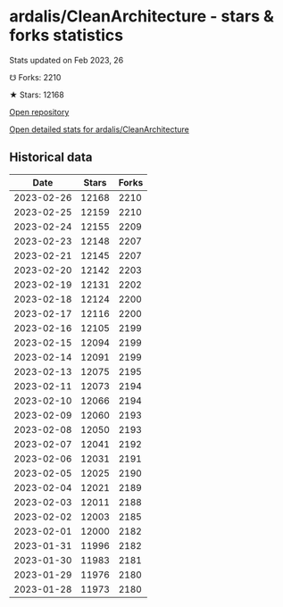 # ardalis/CleanArchitecture - stars & forks statistics

Stats updated on Feb 2023, 26

☋ Forks: 2210

★ Stars: 12168

[Open repository](https://github.com/ardalis/CleanArchitecture)

[Open detailed stats for ardalis/CleanArchitecture](https://reviewgithub.com/rep/ardalis/CleanArchitecture)

## Historical data
| Date | Stars | Forks |
|------|-------|-------|
| 2023-02-26 | 12168 | 2210 | 
| 2023-02-25 | 12159 | 2210 | 
| 2023-02-24 | 12155 | 2209 | 
| 2023-02-23 | 12148 | 2207 | 
| 2023-02-21 | 12145 | 2207 | 
| 2023-02-20 | 12142 | 2203 | 
| 2023-02-19 | 12131 | 2202 | 
| 2023-02-18 | 12124 | 2200 | 
| 2023-02-17 | 12116 | 2200 | 
| 2023-02-16 | 12105 | 2199 | 
| 2023-02-15 | 12094 | 2199 | 
| 2023-02-14 | 12091 | 2199 | 
| 2023-02-13 | 12075 | 2195 | 
| 2023-02-11 | 12073 | 2194 | 
| 2023-02-10 | 12066 | 2194 | 
| 2023-02-09 | 12060 | 2193 | 
| 2023-02-08 | 12050 | 2193 | 
| 2023-02-07 | 12041 | 2192 | 
| 2023-02-06 | 12031 | 2191 | 
| 2023-02-05 | 12025 | 2190 | 
| 2023-02-04 | 12021 | 2189 | 
| 2023-02-03 | 12011 | 2188 | 
| 2023-02-02 | 12003 | 2185 | 
| 2023-02-01 | 12000 | 2182 | 
| 2023-01-31 | 11996 | 2182 | 
| 2023-01-30 | 11983 | 2181 | 
| 2023-01-29 | 11976 | 2180 | 
| 2023-01-28 | 11973 | 2180 | 

